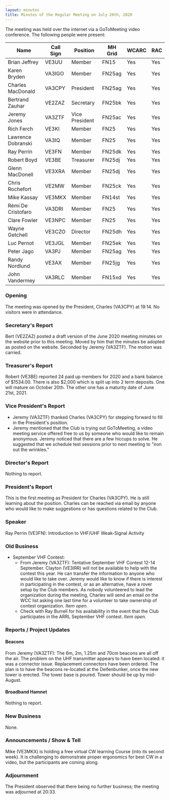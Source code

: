 ```yaml
---
layout: minutes
title: Minutes of the Regular Meeting on July 20th, 2020
---
```

The meeting was held over the internet via a GoToMeeting video conference.
The following people were present:

| Name                   | Call Sign  | Position         | MH Grid | WCARC | RAC |
|------------------------|------------|------------------|---------|-------|-----|
| Brian Jeffrey          | VE3UU      | Member           | FN15    | Yes   | Yes |
| Karen Bryden           | VA3IGO     | Member           | FN25ag  | Yes   | Yes |
| Charles MacDonald      | VA3CPY     | President        | FN25ag  | Yes   | Yes |
| Bertrand Zauhar        | VE2ZAZ     | Secretary        | FN25bk  | Yes   | Yes |
| Jeremy Jones           | VA3ZTF     | Vice President   | FN25ac  | Yes   | Yes |
| Rich Ferch             | VE3KI      | Member           | FN25    | Yes   | Yes |
| Lawrence Dobranski     | VA3IQ      | Member           | FN25    | Yes   | Yes |
| Ray Perrin             | VE3FN      | Member           | FN25dk  | Yes   | Yes |
| Robert Boyd            | VE3BE      | Treasurer        | FN25dj  | Yes   | Yes |
| Glenn MacDonell        | VE3XRA     | Member           | FN25dj  | Yes   | Yes |
| Chris Rochefort        | VE2MW      | Member           | FN25ck  | Yes   | Yes |
| Mike Kassay            | VE3MKX     | Member           | FN14st  | Yes   | Yes |
| Rémi De Cristofaro     | VA3DRI     | Member           | FN25    | Yes   | Yes |
| Clare Fowler           | VE3NPC     | Member           | FN25    | Yes   | Yes |
| Wayne Getchell         | VE3CZO     | Director         | FN25dh  | Yes   | Yes |
| Luc Pernot             | VE3JGL     | Member           | FN25ek  | Yes   | Yes |
| Peter Jago             | VA3PJ      | Member           | FN25ag  | Yes   | Yes |
| Randy Nordlund         | VE3AX      | Member           | FN25jg  | Yes   | Yes |
| John Vandermey         | VA3RLC     | Member           | FN15xd  | Yes   | Yes |

### Opening

The meeting was opened by the President, Charles (VA3CPY) at 19:14.
No visitors were in attendance.

### Secretary's Report

Bert (VE2ZAZ) posted a draft version of the June 2020 meeting minutes on the website prior to this meeting. Moved by him that the minutes be adopted as posted on the website. Seconded by Jeremy (VA3ZTF). The motion was carried.

### Treasurer's Report

Robert (VE3BE) reported 24 paid up members for 2020 and a bank balance of $1534.00. There is also $2,000 which is split up into 2 term deposits. One will mature on October 20th. The other one has a maturity date of June 21st, 2021.

### Vice President's Report

- Jeremy (VA3ZTF) thanked Charles (VA3CPY) for stepping forward to fill in the President's position.
- Jeremy mentioned that the Club is trying out GoToMeeting, a video meeting service offered free to us by someone who would like to remain anonymous. Jeremy noticed that there are a few hiccups to solve. He suggested that we schedule test sessions prior to next meeting to "iron out the wrinkles."

### Director's Report

Nothing to report.

### President's Report

This is the first meeting as President for Charles (VA3CPY). He is still learning about the position. Charles can be reached via email by anyone who would like to make suggestions or has questions related to the Club.

### Speaker

Ray Perrin (VE3FN): Introduction to VHF/UHF Weak-Signal Activity

### Old Business

- September VHF Contest:
  - From Jeremy (VA3ZTF): Tentative September VHF Contest 12-14 September. Clayton (VE3IRR) will not be available to help with the contest this year. He can transfer the information to anyone who would like to take over. Jeremy would like to know if there is interest in participating in the contest, or as an alternative, have a rover setup by the Club members. As nobody volunteered to lead the organization during the meeting, Charles will send an email on the WCC list asking one last time for a volunteer to take ownership of contest organization. *Item open.*
  - Check with Ray Burrell for his availability in the event that the Club participates in the ARRL September VHF contest. *Item open.*

### Reports / Project Updates

#### Beacons

From Jeremy (VA3ZTF): The 6m, 2m, 1.25m and 70cm beacons are all off the air. The problem on the UHF transmitter appears to have been located: it was a connector issue. Replacement connectors have been ordered. The plan is to have the beacons re-located at the Deifenbunker, once the new tower is erected. The tower base is poured. Tower should be up by mid-August.

#### Broadband Hamnet

Nothing to report.

### New Business

None.

### Announcements / Show & Tell

Mike (VE3MKX) is holding a free virtual CW learning Course (into its second week). It is challenging to demonstrate proper ergonomics for best CW in a video, but the participants are coming along.

### Adjournment

The President observed that there being no further business; the meeting was adjourned at 20:33.

